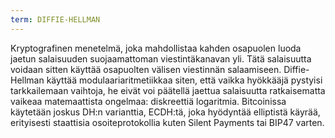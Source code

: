 ```yaml
---
term: DIFFIE-HELLMAN
---
```


Kryptografinen menetelmä, joka mahdollistaa kahden osapuolen luoda jaetun salaisuuden suojaamattoman viestintäkanavan yli. Tätä salaisuutta voidaan sitten käyttää osapuolten välisen viestinnän salaamiseen. Diffie-Hellman käyttää modulaariaritmetiikkaa siten, että vaikka hyökkääjä pystyisi tarkkailemaan vaihtoja, he eivät voi päätellä jaettua salaisuutta ratkaisematta vaikeaa matemaattista ongelmaa: diskreettiä logaritmia. Bitcoinissa käytetään joskus DH:n varianttia, ECDH:tä, joka hyödyntää elliptistä käyrää, erityisesti staattisia osoiteprotokollia kuten Silent Payments tai BIP47 varten.